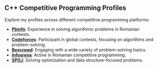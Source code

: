 
## C++ Competitive Programming Profiles ##

Explore my profiles across different competitive programming platforms:

- **[Pbinfo](https://www.pbinfo.ro/profil/AdrianTrill)**: Experience in solving algorithmic problems in Romanian contests.
- **[Codeforces](https://codeforces.com/profile/Adrian.Trill)**: Participant in global contests, focusing on algorithms and problem-solving.
- **[Beecrowd](https://judge.beecrowd.com/en/users/statistics/402555)**: Engaging with a wide variety of problem-solving topics.
- **[Infoarena](https://www.infoarena.ro/utilizator/Adrian.Trill?action=stats)**: Active in Romanian competitive programming.
- **[SPOJ](https://www.spoj.com/myaccount/)**: Solving optimization and data structure-focused problems.
  

